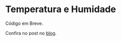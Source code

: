 Temperatura e Humidade
=======

Código em Breve.

Confira no post no <a href="Não Tem Post Ainda! Errei!" targer="_blank">blog</a>.
